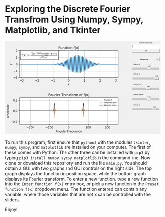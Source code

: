 # Exploring the Discrete Fourier Transfrom Using Numpy, Sympy, Matplotlib, and Tkinter

<img src="https://raw.githubusercontent.com/marl0ny/dft-toy/master/screenshot.jpg" />

To run this program, first ensure that `python3` with the modules `tkinter`, `numpy`, `sympy`, and `matplotlib` 
are installed on your computer. The first of these comes with Python. The other three can be installed with
`pip3` by typing `pip3 install numpy sympy matplotlib` in the command line. Now clone or download this
repository and run the file `main.py`. You should obtain a GUI with two graphs and GUI controls on the right side.
The top graph displays the function in position space, while the bottom graph displays its Fourier transform.
To enter a new function, type a new function into the `Enter function f(x)` entry box, or pick a new function
in the `Preset function f(x)` dropdown menu. The function entered can contain any variable, where those
variables that are not x can be controlled with the sliders.

Enjoy!

